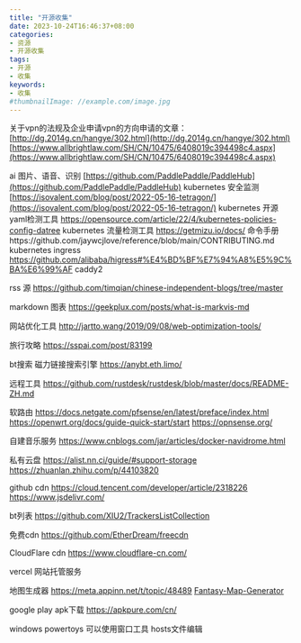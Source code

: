 ```yaml
---
title: "开源收集"
date: 2023-10-24T16:46:37+08:00
categories:
- 资源
- 开源收集
tags:
- 开源
- 收集
keywords:
- 收集
#thumbnailImage: //example.com/image.jpg
---
```


<!--more-->
关于vpn的法规及企业申请vpn的方向申请的文章：
[http://dg.2014g.cn/hangye/302.html](http://dg.2014g.cn/hangye/302.html)
[https://www.allbrightlaw.com/SH/CN/10475/6408019c394498c4.aspx](https://www.allbrightlaw.com/SH/CN/10475/6408019c394498c4.aspx)

ai  图片、语音、识别  [https://github.com/PaddlePaddle/PaddleHub](https://github.com/PaddlePaddle/PaddleHub)
kubernetes 安全监测 [https://isovalent.com/blog/post/2022-05-16-tetragon/](https://isovalent.com/blog/post/2022-05-16-tetragon/)
kubernetes 开源yaml检测工具 https://opensource.com/article/22/4/kubernetes-policies-config-datree
kubernetes  流量检测工具 https://getmizu.io/docs/
命令手册https://github.com/jaywcjlove/reference/blob/main/CONTRIBUTING.md
kubernetes ingress https://github.com/alibaba/higress#%E4%BD%BF%E7%94%A8%E5%9C%BA%E6%99%AF
caddy2 

rss 源
https://github.com/timqian/chinese-independent-blogs/tree/master

markdown 图表
https://geekplux.com/posts/what-is-markvis-md

网站优化工具
http://jartto.wang/2019/09/08/web-optimization-tools/

旅行攻略
https://sspai.com/post/83199

bt搜索  磁力链接搜索引擎
https://anybt.eth.limo/

远程工具
https://github.com/rustdesk/rustdesk/blob/master/docs/README-ZH.md

软路由
https://docs.netgate.com/pfsense/en/latest/preface/index.html
https://openwrt.org/docs/guide-quick-start/start
https://opnsense.org/

自建音乐服务
https://www.cnblogs.com/jar/articles/docker-navidrome.html

私有云盘
https://alist.nn.ci/guide/#support-storage
https://zhuanlan.zhihu.com/p/44103820

github cdn
https://cloud.tencent.com/developer/article/2318226
https://www.jsdelivr.com/

bt列表
https://github.com/XIU2/TrackersListCollection

免费cdn
https://github.com/EtherDream/freecdn

CloudFlare cdn
https://www.cloudflare-cn.com/

vercel 网站托管服务

地图生成器
https://meta.appinn.net/t/topic/48489
[Fantasy-Map-Generator](https://github.com/Azgaar/Fantasy-Map-Generator)

google play  apk下载
https://apkpure.com/cn/

windows  powertoys   可以使用窗口工具  hosts文件编辑